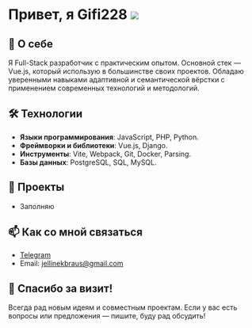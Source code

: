 # Привет, я Gifi228 ![](https://user-images.githubusercontent.com/18350557/176309783-0785949b-9127-417c-8b55-ab5a4333674e.gif)

## 🚀 О себе
Я Full-Stack разработчик с практическим опытом. Основной стек — Vue.js, который использую в большинстве своих проектов. Обладаю уверенными навыками адаптивной и семантической вёрстки с применением современных технологий и методологий.

## 🛠️ Технологии
- **Языки программирования**: JavaScript, PHP, Python.
- **Фреймворки и библиотеки**: Vue.js, Django.
- **Инструменты**: Vite, Webpack, Git, Docker, Parsing.
- **Базы данных**: PostgreSQL, SQL, MySQL. 

## 🌟 Проекты
- Заполняю

## 📫 Как со мной связаться
- [Telegram](https://t.me/sv_cheats)
- Email: [jellinekbraus@gmail.com](mailto:gifi17758@gmail.com)

## 🎉 Спасибо за визит!
Всегда рад новым идеям и совместным проектам. Если у вас есть вопросы или предложения — пишите, буду рад обсудить!